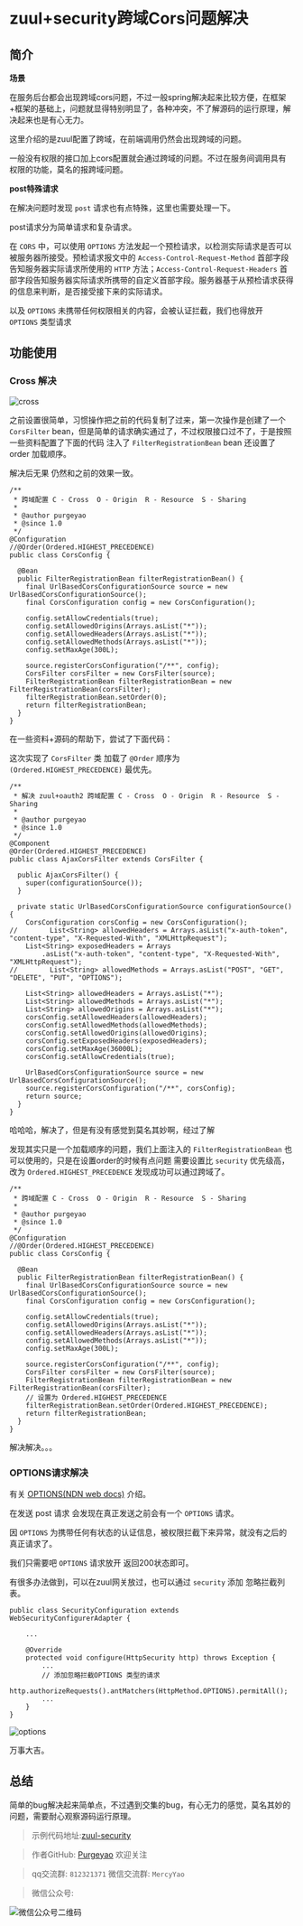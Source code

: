 # zuul+security跨域Cors问题解决

## 简介

**场景**

在服务后台都会出现跨域cors问题，不过一般spring解决起来比较方便，在框架+框架的基础上，问题就显得特别明显了，各种冲突，不了解源码的运行原理，解决起来也是有心无力。

这里介绍的是zuul配置了跨域，在前端调用仍然会出现跨域的问题。

一般没有权限的接口加上cors配置就会通过跨域的问题。不过在服务间调用具有权限的功能，莫名的报跨域问题。

**post特殊请求**

在解决问题时发现 `post` 请求也有点特殊，这里也需要处理一下。

post请求分为简单请求和复杂请求。

在 `CORS` 中，可以使用 `OPTIONS` 方法发起一个预检请求，以检测实际请求是否可以被服务器所接受。预检请求报文中的 `Access-Control-Request-Method` 首部字段告知服务器实际请求所使用的 `HTTP` 方法；`Access-Control-Request-Headers` 首部字段告知服务器实际请求所携带的自定义首部字段。服务器基于从预检请求获得的信息来判断，是否接受接下来的实际请求。

以及 `OPTIONS` 未携带任何权限相关的内容，会被认证拦截，我们也得放开 `OPTIONS` 类型请求

## 功能使用

### Cross 解决

![cross](https://purgeyao.github.io/img/blog/2019-12-14/cross.png)

之前设置很简单，习惯操作把之前的代码复制了过来，第一次操作是创建了一个 `CorsFilter` bean，但是简单的请求确实通过了，不过权限接口过不了，于是按照一些资料配置了下面的代码 注入了 `FilterRegistrationBean` bean 还设置了 order 加载顺序。

解决后无果 仍然和之前的效果一致。

```
/**
 * 跨域配置 C - Cross  O - Origin  R - Resource  S - Sharing
 *
 * @author purgeyao
 * @since 1.0
 */
@Configuration
//@Order(Ordered.HIGHEST_PRECEDENCE)
public class CorsConfig {

  @Bean
  public FilterRegistrationBean filterRegistrationBean() {
    final UrlBasedCorsConfigurationSource source = new UrlBasedCorsConfigurationSource();
    final CorsConfiguration config = new CorsConfiguration();

    config.setAllowCredentials(true);
    config.setAllowedOrigins(Arrays.asList("*"));
    config.setAllowedHeaders(Arrays.asList("*"));
    config.setAllowedMethods(Arrays.asList("*"));
    config.setMaxAge(300L);

    source.registerCorsConfiguration("/**", config);
    CorsFilter corsFilter = new CorsFilter(source);
    FilterRegistrationBean filterRegistrationBean = new FilterRegistrationBean(corsFilter);
    filterRegistrationBean.setOrder(0);
    return filterRegistrationBean;
  }
}
```

在一些资料+源码的帮助下，尝试了下面代码：

这次实现了 `CorsFilter` 类 加载了 `@Order` 顺序为 `(Ordered.HIGHEST_PRECEDENCE)` 最优先。

```
/**
 * 解决 zuul+oauth2 跨域配置 C - Cross  O - Origin  R - Resource  S - Sharing
 *
 * @author purgeyao
 * @since 1.0
 */
@Component
@Order(Ordered.HIGHEST_PRECEDENCE)
public class AjaxCorsFilter extends CorsFilter {

  public AjaxCorsFilter() {
    super(configurationSource());
  }

  private static UrlBasedCorsConfigurationSource configurationSource() {
    CorsConfiguration corsConfig = new CorsConfiguration();
//        List<String> allowedHeaders = Arrays.asList("x-auth-token", "content-type", "X-Requested-With", "XMLHttpRequest");
    List<String> exposedHeaders = Arrays
        .asList("x-auth-token", "content-type", "X-Requested-With", "XMLHttpRequest");
//        List<String> allowedMethods = Arrays.asList("POST", "GET", "DELETE", "PUT", "OPTIONS");

    List<String> allowedHeaders = Arrays.asList("*");
    List<String> allowedMethods = Arrays.asList("*");
    List<String> allowedOrigins = Arrays.asList("*");
    corsConfig.setAllowedHeaders(allowedHeaders);
    corsConfig.setAllowedMethods(allowedMethods);
    corsConfig.setAllowedOrigins(allowedOrigins);
    corsConfig.setExposedHeaders(exposedHeaders);
    corsConfig.setMaxAge(36000L);
    corsConfig.setAllowCredentials(true);

    UrlBasedCorsConfigurationSource source = new UrlBasedCorsConfigurationSource();
    source.registerCorsConfiguration("/**", corsConfig);
    return source;
  }
}
```

哈哈哈，解决了，但是有没有感觉到莫名其妙啊，经过了解

发现其实只是一个加载顺序的问题，我们上面注入的 `FilterRegistrationBean` 也可以使用的，只是在设置order的时候有点问题 需要设置比 `security` 优先级高，改为 `Ordered.HIGHEST_PRECEDENCE` 发现成功可以通过跨域了。

```
/**
 * 跨域配置 C - Cross  O - Origin  R - Resource  S - Sharing
 *
 * @author purgeyao
 * @since 1.0
 */
@Configuration
//@Order(Ordered.HIGHEST_PRECEDENCE)
public class CorsConfig {

  @Bean
  public FilterRegistrationBean filterRegistrationBean() {
    final UrlBasedCorsConfigurationSource source = new UrlBasedCorsConfigurationSource();
    final CorsConfiguration config = new CorsConfiguration();

    config.setAllowCredentials(true);
    config.setAllowedOrigins(Arrays.asList("*"));
    config.setAllowedHeaders(Arrays.asList("*"));
    config.setAllowedMethods(Arrays.asList("*"));
    config.setMaxAge(300L);

    source.registerCorsConfiguration("/**", config);
    CorsFilter corsFilter = new CorsFilter(source);
    FilterRegistrationBean filterRegistrationBean = new FilterRegistrationBean(corsFilter);
    // 设置为 Ordered.HIGHEST_PRECEDENCE
    filterRegistrationBean.setOrder(Ordered.HIGHEST_PRECEDENCE);
    return filterRegistrationBean;
  }
}
```

解决解决。。。

### OPTIONS请求解决

有关 [OPTIONS(NDN
web docs)](https://developer.mozilla.org/zh-CN/docs/Web/HTTP/Methods/OPTIONS) 介绍。

在发送 post 请求 会发现在真正发送之前会有一个 `OPTIONS` 请求。

因 `OPTIONS` 为携带任何有状态的认证信息，被权限拦截下来异常，就没有之后的真正请求了。

我们只需要吧 `OPTIONS` 请求放开 返回200状态即可。

有很多办法做到，可以在zuul网关放过，也可以通过 `security` 添加 忽略拦截列表。

```
public class SecurityConfiguration extends WebSecurityConfigurerAdapter {

    ...
    
    @Override
    protected void configure(HttpSecurity http) throws Exception {
        ...
        // 添加忽略拦截OPTIONS 类型的请求
        http.authorizeRequests().antMatchers(HttpMethod.OPTIONS).permitAll();
        ...
    }
}
```
![options](https://purgeyao.github.io/img/blog/2019-12-14/options.png)

万事大吉。


## 总结

简单的bug解决起来简单点，不过遇到交集的bug，有心无力的感觉，莫名其妙的问题，需要耐心观察源码运行原理。

> 示例代码地址:[zuul-security](https://github.com/purgeteam/middleware-spring-boot-example/tree/master/spring-cloud-example/zuul/src/main/java/com/purgeteam/spring/cloud/zuul)

> 作者GitHub:
[Purgeyao](https://github.com/purgeyao) 欢迎关注

> qq交流群: `812321371` 微信交流群: `MercyYao`

> 微信公众号:

![微信公众号二维码](https://purgeyao.github.io/img/about-my-mp-8cm.jpg)
